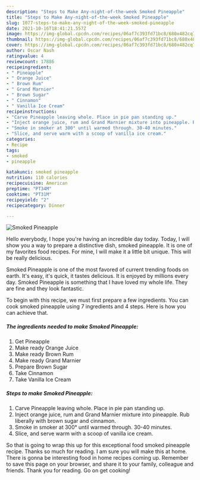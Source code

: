 ```yaml
---
description: "Steps to Make Any-night-of-the-week Smoked Pineapple"
title: "Steps to Make Any-night-of-the-week Smoked Pineapple"
slug: 1077-steps-to-make-any-night-of-the-week-smoked-pineapple
date: 2021-10-16T18:41:21.557Z
image: https://img-global.cpcdn.com/recipes/06af7c393fd71bc8/680x482cq70/smoked-pineapple-recipe-main-photo.jpg
thumbnail: https://img-global.cpcdn.com/recipes/06af7c393fd71bc8/680x482cq70/smoked-pineapple-recipe-main-photo.jpg
cover: https://img-global.cpcdn.com/recipes/06af7c393fd71bc8/680x482cq70/smoked-pineapple-recipe-main-photo.jpg
author: Oscar Nash
ratingvalue: 4
reviewcount: 17886
recipeingredient:
- " Pineapple"
- " Orange Juice"
- " Brown Rum"
- " Grand Marnier"
- " Brown Sugar"
- " Cinnamon"
- " Vanilla Ice Cream"
recipeinstructions:
- "Carve Pineapple leaving whole. Place in pie pan standing up."
- "Inject orange juice, rum and Grand Marnier mixture into pineapple. Rub liberally with brown sugar and cinnamon."
- "Smoke in smoker at 300° until warmed through. 30-40 minutes."
- "Slice, and serve warm with a scoop of vanilla ice cream."
categories:
- Recipe
tags:
- smoked
- pineapple

katakunci: smoked pineapple 
nutrition: 110 calories
recipecuisine: American
preptime: "PT34M"
cooktime: "PT31M"
recipeyield: "2"
recipecategory: Dinner

---
```



![Smoked Pineapple](https://img-global.cpcdn.com/recipes/06af7c393fd71bc8/680x482cq70/smoked-pineapple-recipe-main-photo.jpg)

Hello everybody, I hope you're having an incredible day today. Today, I will show you a way to prepare a distinctive dish, smoked pineapple. It is one of my favorites food recipes. For mine, I will make it a little bit unique. This will be really delicious.



Smoked Pineapple is one of the most favored of current trending foods on earth. It's easy, it's quick, it tastes delicious. It is enjoyed by millions every day. Smoked Pineapple is something that I have loved my whole life. They are fine and they look fantastic.


To begin with this recipe, we must first prepare a few ingredients. You can cook smoked pineapple using 7 ingredients and 4 steps. Here is how you can achieve that.

<!--inarticleads1-->

##### The ingredients needed to make Smoked Pineapple:

1. Get  Pineapple
1. Make ready  Orange Juice
1. Make ready  Brown Rum
1. Make ready  Grand Marnier
1. Prepare  Brown Sugar
1. Take  Cinnamon
1. Take  Vanilla Ice Cream




<!--inarticleads2-->

##### Steps to make Smoked Pineapple:

1. Carve Pineapple leaving whole. Place in pie pan standing up.
1. Inject orange juice, rum and Grand Marnier mixture into pineapple. Rub liberally with brown sugar and cinnamon.
1. Smoke in smoker at 300° until warmed through. 30-40 minutes.
1. Slice, and serve warm with a scoop of vanilla ice cream.




So that is going to wrap this up for this exceptional food smoked pineapple recipe. Thanks so much for reading. I am sure you will make this at home. There is gonna be interesting food in home recipes coming up. Remember to save this page on your browser, and share it to your family, colleague and friends. Thank you for reading. Go on get cooking!

